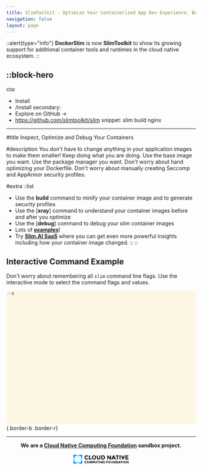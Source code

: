 ```yaml
---
title: SlimToolkit - Optimize Your Containerized App Dev Experience. Better, Smaller, Faster and More Secure Containers Doing Less! Slim Docker Container Images by up to 30x.
navigation: false
layout: page
---
```


::alert{type="info"}
**DockerSlim** is now **SlimToolkit** to show its growing support for additional container tools and runtimes in the cloud native ecosystem.
::

::block-hero
---
cta:
  - Install
  - /install
secondary:
  - Explore on GitHub →
  - https://github.com/slimtoolkit/slim
snippet: 
  slim build nginx
---

#title
Inspect, Optimize and Debug Your Containers

#description
You don't have to change anything in your application images to make them smaller! Keep doing what you are doing. Use the base image you want. Use the package manager you want. Don't worry about hand optimizing your Dockerfile. Don't worry about manually creating Seccomp and AppArmor security profiles.

#extra
  ::list
  - Use the **build** command to minify your container image and to generate security profiles
  - Use the [**xray**] command to understand your container images before and after you optimize
  - Use the [**debug**] command to debug your slim container images
  - Lots of [**examples**](https://github.com/slimtoolkit/examples)!
  - Try [**Slim.AI SaaS**](https://portal.slim.dev/login?invitecode=invite.1s85zlfnYX0p5TT1XKja49pAHbL) where you can get even more powerful insights including how your container image changed.
  ::
::

## Interactive Command Example

Don't worry about remembering all `slim` command line flags. Use the interactive mode to select the command flags and values.

![asciicast](/interactive-demo.gif){.border-b .border-r}

---

<div style="text-align: center;">

**We are a [Cloud Native Computing Foundation](https://cncf.io/) sandbox project.**

<img style="display: block; 
           margin-left: auto;
           margin-right: auto;
           width: 30%;"
    src="/cncf.svg" 
    alt="CNCF logo">
</img>

</div>